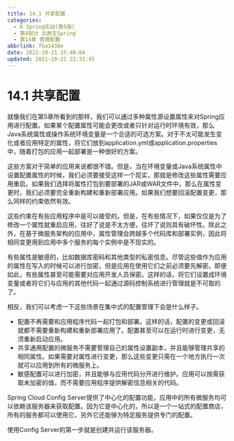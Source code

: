 ```yaml
---
title: 14.1 共享配置
categories: 
  - 6 Spring实战(第5版)
  - 第4部分 云原生Spring
  - 第14章 管理配置
abbrlink: fba1438e
date: 2021-10-21 15:48:04
updated: 2021-10-21 22:31:45
---
```

# 14.1 共享配置
就像我们在第5章所看到的那样，我们可以通过多种属性源设置属性来对Spring应用进行配置。如果某个配置属性可能会更改或者只针对运行时环境有效，那么Java系统属性或操作系统环境变量是一个合适的可选方案。对于不太可能发生变化或者应用特定的属性，将它们放到application.yml或application.properties中，随着打包的应用一起部署是一种很好的方案。

这些方案对于简单的应用来说都很不错。但是，当在环境变量或Java系统属性中设置配置属性的时候，我们必须要接受这样一个现实，那就是修改这些属性需要应用重启。如果我们选择将属性打包到要部署的JAR或WAR文件中，那么在属性变更时，我们必须要完全重新构建和重新部署应用。如果我们想要回滚配置变更，那么同样的约束依然有效。

这些约束在有些应用程序中是可以接受的。但是，在有些情况下，如果仅仅是为了修改一个属性就重启应用，往好了说是不太方便，往坏了说则具有破坏性。除此之外，在基于微服务架构的应用中，属性管理会跨越多个代码库和部署实例，因此将相同变更用到应用中多个服务的每个实例中是不现实的。

有些属性是敏感的，比如数据库密码和其他类型的私密信息。尽管这些值作为应用的属性在写入的时候可以进行加密，但是应用在使用它们之前必须要先解密。即便如此，有些属性甚至可能需要对应用开发人员保密。这样的话，将它们设置成环境变量或者将它们与应用的其他代码一起通过源码控制系统进行管理就是不可取的了。

相反，我们可以考虑一下这些场景在集中式的配置管理下会是什么样子。
- 配置不再需要和应用程序代码一起打包和部署。这样的话，配置的变更或回滚就都不需要重新构建和重新部署应用了。配置甚至可以在运行时进行变更，无须重新启动应用。
- 共享通用配置的微服务不需要管理自己的属性设置副本，并且能够管理共享的相同属性。如果需要对属性进行变更，那么这些变更只需在一个地方执行一次就可以应用到所有的微服务上。
- 敏感配置可以进行加密，并且能够与应用代码分开进行维护。应用可以按需获取未加密的值，而不需要应用程序提供解密信息相关的代码。

Spring Cloud Config Server提供了中心化的配置功能，应用中的所有微服务均可以依赖该服务器来获取配置。因为它是中心化的，所以是一个一站式的配置商店，所有的服务都可以使用它，另外它还能够为特定服务提供专门的配置。

使用Config Server的第一步就是创建并运行该服务器。
